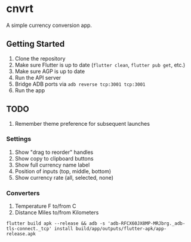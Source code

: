 # cnvrt

A simple currency conversion app.

## Getting Started

1. Clone the repository
2. Make sure Flutter is up to date (`flutter clean`, `flutter pub get`, etc.)
3. Make sure AGP is up to date
4. Run the API server
5. Bridge ADB ports via `adb reverse tcp:3001 tcp:3001`
6. Run the app


## TODO

1. Remember theme preference for subsequent launches

### Settings

1. Show "drag to reorder" handles
2. Show copy to clipboard buttons
3. Show full currency name label
4. Position of inputs (top, middle, bottom)
5. Show currency rate (all, selected, none)

### Converters

1. Temperature F to/from C
2. Distance Miles to/from Kilometers


`flutter build apk --release && adb -s 'adb-RFCX60JX8MP-MRJbrg._adb-tls-connect._tcp' install build/app/outputs/flutter-apk/app-release.apk`